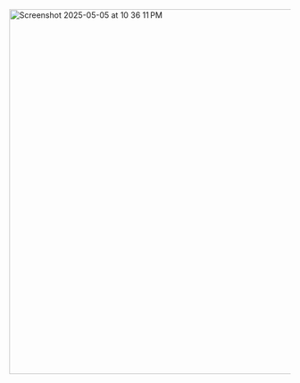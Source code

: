 <img width="654" alt="Screenshot 2025-05-05 at 10 36 11 PM" src="https://github.com/user-attachments/assets/7b79d98d-5e21-45b8-aa6f-16443055984b" />


